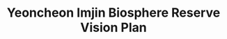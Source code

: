 ---
layout: page
title: Yeoncheon Imjin Biosphere Reserve Vision Plan
description: LA 205 Studio Project
img:  assets/img/YIM_vision.jpg
redirect: https://drive.google.com/file/d/1LdyJV9qXS9sRziVtAABCwYHDYxWK1pZi/view?usp=sharing
importance: 4
category: school
---